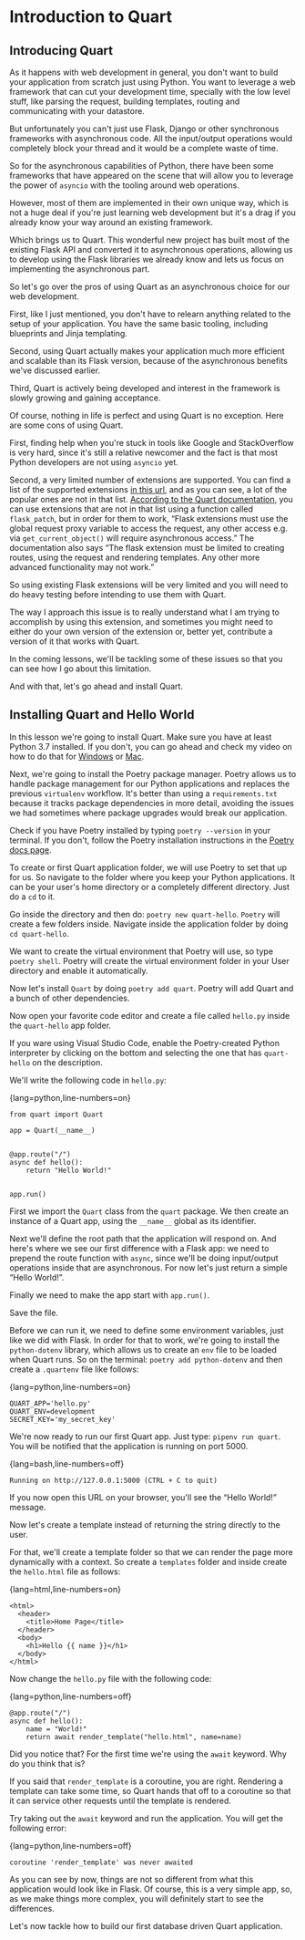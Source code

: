 # Introduction to Quart <!-- 3 -->

## Introducing Quart <!-- 3.1 -->

As it happens with web development in general, you don't want to build your application from scratch just using Python. You want to leverage a web framework that can cut your development time, specially with the low level stuff, like parsing the request, building templates, routing and communicating with your datastore.

But unfortunately you can't just use Flask, Django or other synchronous frameworks with asynchronous code. All the input/output operations would completely block your thread and it would be a complete waste of time.

So for the asynchronous capabilities of Python, there have been some frameworks that have appeared on the scene that will allow you to leverage the power of `asyncio` with the tooling around web operations.

However, most of them are implemented in their own unique way, which is not a huge deal if you're just learning web development but it's a drag if you already know your way around an existing framework.

Which brings us to Quart. This wonderful new project has built most of the existing Flask API and converted it to asynchronous operations, allowing us to develop using  the Flask libraries we already know and lets us focus on implementing the asynchronous part.

So let's go over the pros of using Quart as an asynchronous choice for our web development.

First, like I just mentioned, you don't have to relearn anything related to the setup of your application. You have the same basic tooling, including blueprints and Jinja templating.

Second, using Quart actually makes your application much more efficient and scalable than its Flask version, because of the asynchronous benefits we've discussed earlier.

Third, Quart is actively being developed and interest in the framework is slowly growing and gaining acceptance.

Of course, nothing in life is perfect and using Quart is no exception. Here are some cons of using Quart.

First, finding help when you're stuck in tools like Google and StackOverflow is very hard, since it's still a relative newcomer and the fact is that most Python developers are not using `asyncio` yet.

Second, a very limited number of extensions are supported. You can find a list of the supported extensions [in this url](http://pgjones.gitlab.io/quart/flask_extensions.html#supported-extensions), and as you can see, a lot of the popular ones are not in that list. [According to the Quart documentation](https://pgjones.gitlab.io/quart/flask_extensions.html), you can use extensions that are not in that list using a function called `flask_patch`, but in order for them to work, “Flask extensions must use the global request proxy variable to access the request, any other access e.g. via `get_current_object()` will require asynchronous access.” The documentation also says “The flask extension must be limited to creating routes, using the request and rendering templates. Any other more advanced functionality may not work.”

So using existing Flask extensions will be very limited and you will need to do heavy testing before intending to use them with Quart.

The way I approach this issue is to really understand what I am trying to accomplish by using this extension, and sometimes you might need to either do your own version of the extension or, better yet, contribute a version of it that works with Quart.

In the coming lessons, we'll be tackling some of these issues so that you can see how I go about this limitation.

And with that, let's go ahead and install Quart.

## Installing Quart and Hello World <!-- 3.2 -->

In this lesson we're going to install Quart. Make sure you have at least Python 3.7 installed. If you don't, you can go ahead and check my video on how to do that for [Windows](https://youtu.be/NlTQcfaRmds) or [Mac](https://youtu.be/p4gz9Y78ECs).

Next, we're going to install the Poetry package manager. Poetry allows us to handle package management for our Python applications and replaces the previous `virtualenv` workflow. It's better than using a `requirements.txt` because it tracks package dependencies in more detail, avoiding the issues we had sometimes where package upgrades would break our application.

Check if you have Poetry installed by typing `poetry --version` in your terminal. If you don't, follow the Poetry installation instructions in the [Poetry docs page](https://python-poetry.org/docs/#installation).

To create or first Quart application folder, we will use Poetry to set that up for us. So navigate to the folder where you keep your Python applications. It can be your user's home directory or a completely different directory. Just do a `cd` to it.

Go inside the directory and then do: `poetry new quart-hello`. `Poetry` will create a few folders inside. Navigate inside the application folder by doing `cd quart-hello`.

We want to create the virtual environment that Poetry will use, so type `poetry shell`. Poetry will create the virtual environment folder in your User directory and enable it automatically.

Now let's install `Quart` by doing `poetry add quart`. Poetry will add Quart and a bunch of other dependencies.

Now open your favorite code editor and create a file called `hello.py` inside the `quart-hello` app folder.

If you ware using Visual Studio Code, enable the Poetry-created Python interpreter by clicking on the bottom and selecting the one that has `quart-hello` on the description.

We'll write the following code in `hello.py`:

{lang=python,line-numbers=on}
```
from quart import Quart

app = Quart(__name__)


@app.route("/")
async def hello():
    return "Hello World!"


app.run()
```

First we import the `Quart` class from the `quart` package. We then create an instance of a Quart app, using the `__name__` global as its identifier.

Next we'll define the root path that the application will respond on. And here's where we see our first difference with a Flask app: we need to prepend the route function with `async`, since we'll be doing input/output operations inside that are asynchronous. For now let's just return a simple “Hello World!”.

Finally we need to make the app start with `app.run()`.

Save the file.

Before we can run it, we need to  define some environment variables, just like we did with Flask. In order for that to work, we're going to install the `python-dotenv` library, which allows us to  create an `env` file to be loaded when Quart runs. So on the terminal: `poetry add python-dotenv` and then create a `.quartenv` file like follows:

{lang=python,line-numbers=on}
```
QUART_APP='hello.py'
QUART_ENV=development
SECRET_KEY='my_secret_key'
```

We're now ready to run our first Quart app. Just type: `pipenv run quart`. You will be notified that the application is running on port 5000.

{lang=bash,line-numbers=off}
```
Running on http://127.0.0.1:5000 (CTRL + C to quit)
```

If you now open this URL on your browser, you'll see the “Hello World!” message.

Now let's create a template instead of returning the string directly to the user.

For that, we'll create a template folder so that we can render the page more dynamically with a context. So create a `templates` folder and inside create the `hello.html` file as follows:

{lang=html,line-numbers=on}
```
<html>
  <header>
    <title>Home Page</title>
  </header>
  <body>
    <h1>Hello {{ name }}</h1>
  </body>
</html>
```

Now change the `hello.py` file with the following code:

{lang=python,line-numbers=off}
```
@app.route("/")
async def hello():
    name = "World!"
    return await render_template("hello.html", name=name)
```

Did you notice that? For the first time we're using the `await` keyword. Why do you think that is?

If you said that `render_template` is a coroutine, you are right. Rendering a template can take some time, so Quart hands that off to a coroutine so that it can service other requests until the template is rendered.

Try taking out the `await` keyword and run the application. You will get the following error:

{lang=python,line-numbers=off}
```
coroutine 'render_template' was never awaited
```

As you can see by now, things are not so different from what this application would look like in Flask. Of course, this is a very simple app, so, as we make things more complex, you will definitely start to see the differences.

Let's now tackle how to build our first database driven Quart application.
